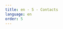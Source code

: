 ```yaml
---
title: en - 5 - Contacts
language: en
order: 5
---
```

<script async
    src="https://maps.googleapis.com/maps/api/js?key=AIzaSyCBZblgearjDUoN4a7Xw4Oepd6Q1eKU9KkAIzaSyCBZblgearjDUoN4a7Xw4Oepd6Q1eKU9Kk&callback=initMap">
</script>
<div id="map_canvas"></div>
<script>
map = new google.maps.Map(document.getElementById("map_canvas"), {
  center: {lat: -34.397, lng: 150.644},
  zoom: 8
});
</script>


